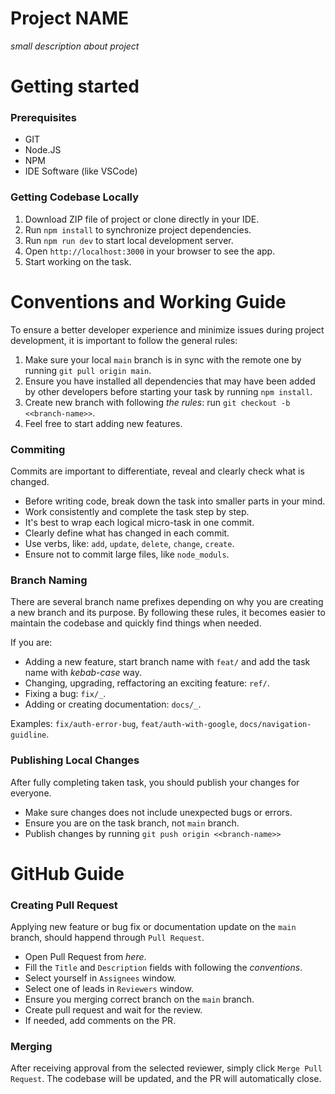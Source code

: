 # Project NAME

_small description about project_

# Getting started


### Prerequisites

* GIT
* Node.JS
* NPM
* IDE Software (like VSCode)

### Getting Codebase Locally

1. Download ZIP file of project or clone directly in your IDE.
2. Run `npm install` to synchronize project dependencies.
3. Run `npm run dev` to start local development server.
4. Open `http://localhost:3000` in your browser to see the app.
5. Start working on the task.

# Conventions and Working Guide

To ensure a better developer experience and minimize issues during project development, it is important to follow the general rules:

1. Make sure your local `main` branch is in sync with the remote one by running `git pull origin main`.
2. Ensure you have installed all dependencies that may have been added by other developers before starting your task by running `npm install`.
3. Create new branch with following _the rules_: run `git checkout -b <<branch-name>>`.
4. Feel free to start adding new features.

### Commiting

Commits are important to differentiate, reveal and clearly check what is changed.

* Before writing code, break down the task into smaller parts in your mind.
* Work consistently and complete the task step by step.
* It's best to wrap each logical micro-task in one commit.
* Clearly define what has changed in each commit.
* Use verbs, like: `add`, `update`, `delete`, `change`, `create`.
* Ensure not to commit large files, like `node_moduls`.

### Branch Naming

There are several branch name prefixes depending on why you are creating a new branch and its purpose. By following these rules, it becomes easier to maintain the codebase and quickly find things when needed.

If you are:
* Adding a new feature, start branch name with `feat/` and add the task name with _kebab-case_ way.
* Changing, upgrading, reffactoring an exciting feature: `ref/`.
* Fixing a bug: `fix/_`.
* Adding or creating documentation: `docs/_`.

Examples: `fix/auth-error-bug`, `feat/auth-with-google`, `docs/navigation-guidline`.

### Publishing Local Changes

After fully completing taken task, you should publish your changes for everyone.

* Make sure changes does not include unexpected bugs or errors.
* Ensure you are on the task branch, not `main` branch.
* Publish changes by running `git push origin <<branch-name>>`
# GitHub Guide

### Creating Pull Request

Applying new feature or bug fix or documentation update on the `main` branch, should happend through `Pull Request`.

* Open Pull Request from _here_.
* Fill the `Title` and `Description` fields with following the _conventions_.
* Select yourself in `Assignees` window.
* Select one of leads in `Reviewers` window.
* Ensure you merging correct branch on the `main` branch.
* Create pull request and wait for the review.
* If needed, add comments on the PR.

### Merging

After receiving approval from the selected reviewer, simply click `Merge Pull Request`. The codebase will be updated, and the PR will automatically close.

